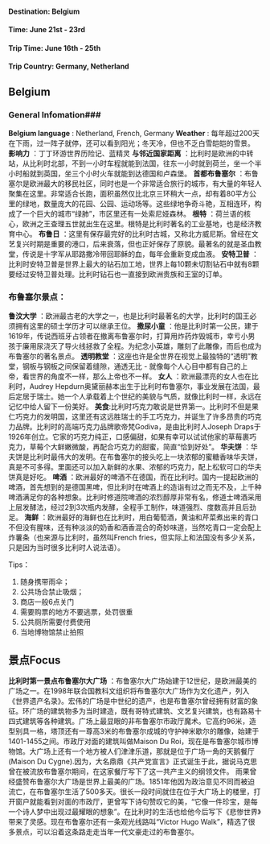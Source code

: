 #### Destination: Belgium
#### Time: June 21st - 23rd 
#### Trip Time: June 16th - 25th 
#### Trip Country: Germany, Netherland


## Belgium ##
### General Infomation### 
__Belgium language__ : Netherland, French, Germany
__Weather__ : 每年超过200天在下雨，过一阵子就停，还可以看到阳光；冬天冷，但也不乏白雪皑皑的雪景。
__影响力__ ：丁丁环游世界历险记、蓝精灵
__与邻近国家距离__ ：比利时是欧洲的中转站，从比利时北部，不到一小时车程就能到法国，往东一小时就到荷兰，坐一个半小时船就到英国，坐三个小时火车就能到达德国和卢森堡。
__首都布鲁塞尔__ ：布鲁塞尔是欧洲最大的移民社区，同时也是一个非常适合旅行的城市，有大量的年轻人聚集在这里。非常适合长跑，面积虽然仅比北京三环稍大一点，却有着80平方公里的绿地，数量庞大的花园、公园、运动场等。这些绿地争奇斗艳，互相连环，构成了一个巨大的城市“绿肺”，市区里还有一处索尼娅森林。
__根特__ ：荷兰语的核心，欧洲之王查理五世就出生在这里。根特是比利时著名的工业基地，也是经济教育中心。
__布鲁日__ ：这里有保存最完好的比利时古城，又称北方威尼斯。曾经在文艺复兴时期是重要的港口，后来衰落，但也正好保存了原貌。最著名的就是圣血教堂，传说是十字军从耶路撒冷带回耶稣的血，每年会重新变成血液。
__安特卫普__ ：比利时安特卫普是世界上最大的钻石加工地，世界上每10颗未切割钻石中就有8颗要经过安特卫普处理。比利时钻石也一直接到欧洲贵族和王室的订单。

### 布鲁塞尔景点：
__鲁汶大学__ ：欧洲最古老的大学之一，也是比利时最著名的大学，比利时的国王必须拥有这里的硕士学历才可以继承王位。
__撒尿小童__ ：他是比利时第一公民，建于1619年，传说西班牙占领者在撤离布鲁塞尔时，打算用炸药炸毁城市，幸亏小男孩于廉用尿浇灭了导火线拯救了全程。为纪念小英雄，雕刻了此雕像，而后也成为布鲁塞尔的著名景点。
__透明教堂__ ：这座也许是全世界在视觉上最独特的“透明”教堂，钢板与钢板之间保留着缝隙，通透无比 - 就像每个人心目中都有自己的上帝，看世界的角度不一样，那么上帝也不一样。
__女人__ ：欧洲最漂亮的女人也在比利时，Audrey Hepdurn奥黛丽赫本出生于比利时布鲁塞尔，事业发展在法国，最后定居于瑞士。她一个人承载着上个世纪的美貌与气质，就像比利时一样，永远在记忆中给人留下一份美好。
__美食__:比利时巧克力敢说是世界第一。比利时不但是果仁巧克力的发明国，这里还有这远胜瑞士的手工巧克力，并诞生了许多昂贵的巧克力品牌。比利时的高端巧克力品牌歌帝梵Godiva，是由比利时人Joseph Draps于1926年创立。它家的巧克力纯正，口感偏甜，如果有幸可以试试他家的草莓裹巧克力，草莓个大鲜嫩微酸，再配合巧克力的甜蜜，简直“恰到好处”。
__华夫饼__ ：华夫饼是比利时最伟大的发明。在布鲁塞尔的接头吃上一块浓郁的蜜糖香味华夫饼，真是不可多得。里面还可以加入新鲜的水果、浓郁的巧克力，配上松软可口的华夫饼真是好吃。
__啤酒__ ：欧洲最好的啤酒不在德国，而在比利时。国内一提起欧洲的啤酒，首先想到的是德国黑啤，但比利时在啤酒上的造诣有过之而无不及，上千种啤酒满足你的各种想象。比利时修道院啤酒的浓烈醇厚非常有名，修道士啤酒采用上层发酵法，经过2到3次瓶内发酵，全程手工制作，味道强烈、度数高并且后劲足。
__海鲜__ ：欧洲最好的海鲜也在比利时，用白葡萄酒，黄油和芹菜煮出来的青口不但没有腥味，还有种淡淡的奶香和酒香混合的奇妙味道，当然吃青口一定会配上炸薯条（也来源与比利时，虽然叫French fries，但实际上和法国没有多少关系，只是因为当时很多比利时人说法语）。

Tips：
1. 随身携带雨伞；
2. 公共场合禁止吸烟；
3. 商店一般6点关门
4. 需要购票的地方不要逃票，处罚很重
5. 公共厕所需要付费使用
6. 当地博物馆禁止拍照

## 景点Focus ## 
__比利时第一景点布鲁塞尔大广场__ ：布鲁塞尔大广场始建于12世纪，是欧洲最美的广场之一。在1998年联合国教科文组织将布鲁塞尔大广场作为文化遗产，列入《世界遗产名录》。宏伟的广场是中世纪的遗产，也是布鲁塞尔曾经拥有财富的象征。环广场的建筑物多为当时建造，既有哥特式建筑、文艺复兴建筑，也有路易十四式建筑等各种建筑。广场上最显眼的非布鲁塞尔市政厅魔术。它高约96米，造型别具一格，塔顶还有一尊高3米的布鲁塞尔成城的守护神米歇尔的雕像，始建于1401-1455之间。市政厅对面的建筑叫做Maison Du Roi，现在是布鲁塞尔城市博物馆。大广场上还有一个地方被人们津津乐道，那就是位于广场一角的天鹅餐厅(Maison Du Cygne).因为，大名鼎鼎《共产党宣言》正式诞生于此，据说马克思曾在被流放布鲁塞尔期间，在这家餐厅写下了这一共产主义的纲领文件。
雨果曾经盛赞布鲁塞尔大广场是世界上最美的广场。1851年他因为政治意见不同而被迫流亡，在布鲁塞尔生活了500多天。很长一段时间就住在位于大广场上的楼里，打开窗户就能看到对面的市政厅，更曾写下诗句赞叹它的美，“它像一件珍宝，是每一个诗人梦中出现过最耀眼的想象”。在比利时的生活也给他今后写下《悲惨世界》带来了灵感。现在布鲁塞尔还有一条观光线路叫“Victor Hugo Walk”，精选了很多景点，可以沿着这条路走走当年一代文豪走过的布鲁塞尔。


